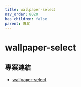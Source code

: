 ```yaml
---
title: wallpaper-select
nav_order: 8020
has_children: false
parent: 專案
---
```


# wallpaper-select


## 專案連結

* [wallpaper-select](https://samwhelp.github.io/note-about-fzf/read/project/wallpaper-select/)
